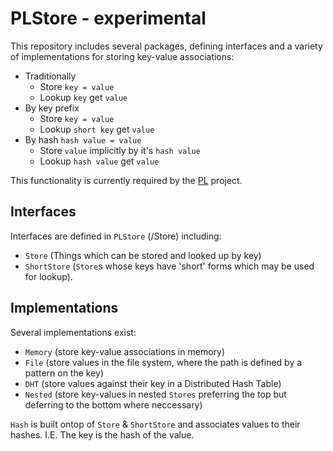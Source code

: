 # PLStore - experimental

This repository includes several packages, defining interfaces and a variety of implementations for storing key-value associations:
- Traditionally
  - Store `key = value`
  - Lookup `key` get `value`
- By key prefix
  - Store `key = value`
  - Lookup `short key` get `value`
- By hash `hash value = value`
  - Store `value` implicitly by it's `hash value`
  - Lookup `hash value` get `value`

This functionality is currently required by the [PL](https://github.com/syallop/PL) project.

## Interfaces
Interfaces are defined in `PLStore` (/Store) including:
- `Store` (Things which can be stored and looked up by key)
- `ShortStore` (`Store`s whose keys have 'short' forms which may be used for lookup).

## Implementations
Several implementations exist:
- `Memory` (store key-value associations in memory)
- `File` (store values in the file system, where the path is defined by a pattern on the key)
- `DHT` (store values against their key in a Distributed Hash Table)
- `Nested` (store key-values in nested `Stores` preferring the top but deferring to the bottom where neccessary)

`Hash` is built ontop of `Store` & `ShortStore` and associates values to their hashes. I.E. The key is the hash of the value.


